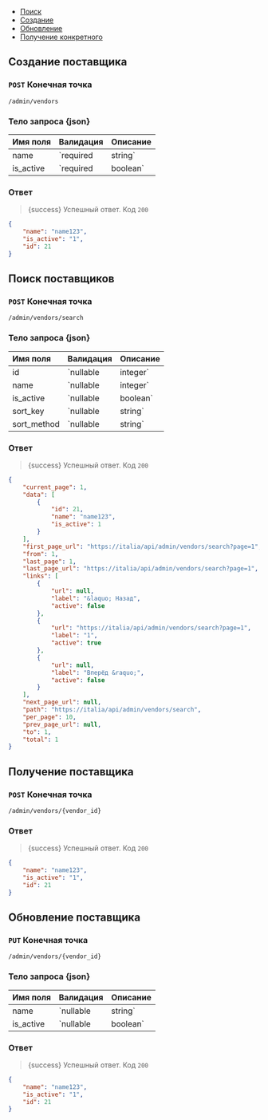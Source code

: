 - [Поиск](#search)
- [Создание](#create)
- [Обновление](#update)
- [Получение конкретного](#show)


<a name="create"></a>
## Создание поставщика

### `POST` **Конечная точка**
```text
/admin/vendors
```

### Тело запроса {json}


|Имя поля|Валидация|Описание|
|:-|:-|:-|
|name|`required|string`|Имя Поставщика
|is_active|`required|boolean`|Его пометка активности



### Ответ

> {success} Успешный ответ. Код `200`

```json
{
    "name": "name123",
    "is_active": "1",
    "id": 21
}
```

<a name="search"></a>
## Поиск поставщиков

### `POST` **Конечная точка**
```text
/admin/vendors/search
```

### Тело запроса {json}


|Имя поля|Валидация|Описание|
|:-|:-|:-|
|id|`nullable|integer`|Идентификатор поставщика
|name|`nullable|integer`|Имя поставщика
|is_active|`nullable|boolean`|Активность поставщика
|sort_key|`nullable|string`|Столбец для сортировки
|sort_method|`nullable|string`|Метод сортировки


### Ответ

> {success} Успешный ответ. Код `200`

```json
{
    "current_page": 1,
    "data": [
        {
            "id": 21,
            "name": "name123",
            "is_active": 1
        }
    ],
    "first_page_url": "https://italia/api/admin/vendors/search?page=1",
    "from": 1,
    "last_page": 1,
    "last_page_url": "https://italia/api/admin/vendors/search?page=1",
    "links": [
        {
            "url": null,
            "label": "&laquo; Назад",
            "active": false
        },
        {
            "url": "https://italia/api/admin/vendors/search?page=1",
            "label": "1",
            "active": true
        },
        {
            "url": null,
            "label": "Вперёд &raquo;",
            "active": false
        }
    ],
    "next_page_url": null,
    "path": "https://italia/api/admin/vendors/search",
    "per_page": 10,
    "prev_page_url": null,
    "to": 1,
    "total": 1
}
```

<a name="show"></a>
## Получение поставщика

### `POST` **Конечная точка**
```text
/admin/vendors/{vendor_id}
```

### Ответ

> {success} Успешный ответ. Код `200`

```json
{
    "name": "name123",
    "is_active": "1",
    "id": 21
}
```

<a name="update"></a>
## Обновление поставщика

### `PUT` **Конечная точка**
```text
/admin/vendors/{vendor_id}
```

### Тело запроса {json}


|Имя поля|Валидация|Описание|
|:-|:-|:-|
|name|`nullable|string`|Имя Поставщика
|is_active|`nullable|boolean`|Его пометка активности

### Ответ

> {success} Успешный ответ. Код `200`

```json
{
    "name": "name123",
    "is_active": "1",
    "id": 21
}
```


